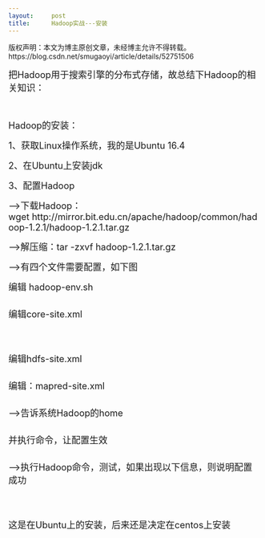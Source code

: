 ```yaml
---
layout:     post
title:      Hadoop实战---安装
---
```

<div id="article_content" class="article_content clearfix csdn-tracking-statistics" data-pid="blog" data-mod="popu_307" data-dsm="post">
								<div class="article-copyright">
					版权声明：本文为博主原创文章，未经博主允许不得转载。					https://blog.csdn.net/smugaoyi/article/details/52751506				</div>
								            <link rel="stylesheet" href="https://csdnimg.cn/release/phoenix/template/css/ck_htmledit_views-f76675cdea.css">
						<div class="htmledit_views" id="content_views">
                
<p><span style="font-size:18px;">把Hadoop用于搜索引擎的分布式存储，故总结下Hadoop的相关知识：</span></p>
<p><span style="font-size:18px;"><br></span></p>
<p><span style="font-size:18px;">Hadoop的安装：</span></p>
<p><span style="font-size:18px;">1、获取Linux操作系统，我的是Ubuntu 16.4</span></p>
<p><span style="font-size:18px;">2、在Ubuntu上安装jdk</span></p>
<p><span style="font-size:18px;">3、配置Hadoop</span></p>
<p><span style="font-size:18px;"><span></span>--&gt;下载Hadoop：wget http://mirror.bit.edu.cn/apache/hadoop/common/hadoop-1.2.1/hadoop-1.2.1.tar.gz</span></p>
<p><span style="font-size:18px;"><span></span>--&gt;解压缩：tar -zxvf hadoop-1.2.1.tar.gz</span></p>
<p><span style="font-size:18px;"><span></span>--&gt;有四个文件需要配置，如下图<img alt="" src="https://img-blog.csdn.net/20161007203003056?watermark/2/text/aHR0cDovL2Jsb2cuY3Nkbi5uZXQv/font/5a6L5L2T/fontsize/400/fill/I0JBQkFCMA==/dissolve/70/gravity/SouthEast"></span></p>
<p><span style="font-size:18px;"><span></span>编辑 hadoop-env.sh</span></p>
<p><span style="font-size:18px;"><span><img alt="" src="https://img-blog.csdn.net/20161007210218304?watermark/2/text/aHR0cDovL2Jsb2cuY3Nkbi5uZXQv/font/5a6L5L2T/fontsize/400/fill/I0JBQkFCMA==/dissolve/70/gravity/SouthEast"></span></span></p>
<p><span style="font-size:18px;"><span><span></span>编辑</span>core-site.xml</span></p>
<p><span style="font-size:18px;"><br></span></p>
<p><span style="font-size:18px;"><img alt="" src="https://img-blog.csdn.net/20161007211355931?watermark/2/text/aHR0cDovL2Jsb2cuY3Nkbi5uZXQv/font/5a6L5L2T/fontsize/400/fill/I0JBQkFCMA==/dissolve/70/gravity/SouthEast"></span></p>
<p><span style="font-size:18px;"><span></span>编辑hdfs-site.xml</span></p>
<p><span style="font-size:18px;"><span><img alt="" src="https://img-blog.csdn.net/20161007211847031?watermark/2/text/aHR0cDovL2Jsb2cuY3Nkbi5uZXQv/font/5a6L5L2T/fontsize/400/fill/I0JBQkFCMA==/dissolve/70/gravity/SouthEast"></span></span></p>
<p></p>
<p><span style="font-size:18px;"><span></span>编辑：mapred-site.xml</span></p>
<p><span style="font-size:18px;"><img alt="" src="https://img-blog.csdn.net/20161007212343990?watermark/2/text/aHR0cDovL2Jsb2cuY3Nkbi5uZXQv/font/5a6L5L2T/fontsize/400/fill/I0JBQkFCMA==/dissolve/70/gravity/SouthEast"><br></span></p>
<p><span style="font-size:18px;"><span></span>--&gt;告诉系统Hadoop的home</span></p>
<p><span style="font-size:18px;"><span><img alt="" src="https://img-blog.csdn.net/20161007213526458?watermark/2/text/aHR0cDovL2Jsb2cuY3Nkbi5uZXQv/font/5a6L5L2T/fontsize/400/fill/I0JBQkFCMA==/dissolve/70/gravity/SouthEast"></span></span></p>
<p><span style="font-size:18px;"><span><span></span>并</span>执行命令，让配置生效</span></p>
<p><span style="font-size:18px;"><span><img alt="" src="https://img-blog.csdn.net/20161007213643679?watermark/2/text/aHR0cDovL2Jsb2cuY3Nkbi5uZXQv/font/5a6L5L2T/fontsize/400/fill/I0JBQkFCMA==/dissolve/70/gravity/SouthEast"></span></span></p>
<p><span style="font-size:18px;"><span><span></span>-</span>-&gt;执行Hadoop命令，测试，如果出现以下信息，则说明配置成功</span></p>
<p><span style="font-size:18px;"><img alt="" src="https://img-blog.csdn.net/20161007213858837?watermark/2/text/aHR0cDovL2Jsb2cuY3Nkbi5uZXQv/font/5a6L5L2T/fontsize/400/fill/I0JBQkFCMA==/dissolve/70/gravity/SouthEast"><br></span></p>
<p><span style="font-size:18px;"><span><span></span></span></span></p>
<p><span style="font-size:18px;"><span><br></span></span></p>
<p><span style="font-size:18px;"><span>这是在Ubuntu上的安装，后来还是决定在centos上安装<br></span></span></p>
<p><span style="font-size:18px;"><br></span></p>
<p><span style="font-size:18px;"><span><br></span></span></p>
<p><span style="font-size:18px;"><span><br></span></span></p>
<p><span style="font-size:18px;"><span><br></span></span></p>
<p><span style="font-size:18px;"><span><br></span></span></p>
<p><span style="font-size:18px;"><span><br></span></span></p>
<p><span style="font-size:18px;"><span><br></span></span></p>
            </div>
                </div>